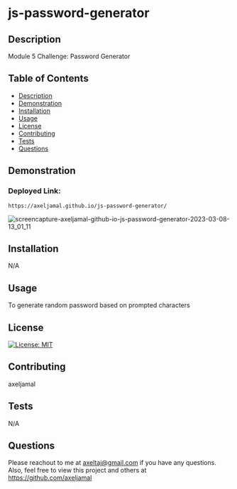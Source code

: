 # js-password-generator

  ## Description
  Module 5 Challenge: Password Generator
  
  ## Table of Contents
  * [Description](#description)
  * [Demonstration](#demonstration)
  * [Installation](#installation)
  * [Usage](#usage)
  * [License](#license)
  * [Contributing](#contributing)
  * [Tests](#tests)
  * [Questions](#questions)
  
  ## Demonstration
  ### Deployed Link:
    https://axeljamal.github.io/js-password-generator/

  ![screencapture-axeljamal-github-io-js-password-generator-2023-03-08-13_01_11](https://user-images.githubusercontent.com/119621308/223720649-57519794-3a22-41cc-8fba-6c0c52312c23.png)


  
  
  ## Installation
  
  N/A
      
  
  ## Usage
  
  To generate random password based on prompted characters


  ## License
  [![License: MIT](https://img.shields.io/badge/License-MIT-yellow.svg)](https://opensource.org/licenses/MIT)
  
  ## Contributing
  axeljamal
  
  ## Tests
  
  N/A
  
  ## Questions
  Please reachout to me at axeltaj@gmail.com if you have any questions.
  Also, feel free to view this project and others at https://github.com/axeljamal
